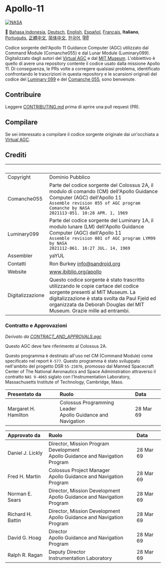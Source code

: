 # Apollo-11
[![NASA][1]][2]

:crossed_flags:
[Bahasa Indonesia][ID],
[Deutsch][DE],
[English][EN],
[Español][ES],
[Français][FR],
**Italiano**,
[Português][PT_BR],
[正體中文][ZH_TW],
[简体中文][ZH_CN],
[한국어][KO_KR],
[हिंदी][HI_IN]


[ID]:README.id.md
[DE]:README.de.md
[EN]:README.md
[ES]:README.es.md
[IT]:README.it.md
[FR]:README.fr.md
[PT_BR]:README.pt_br.md
[ZH_TW]:README.zh_tw.md
[ZH_CN]:README.zh_cn.md
[KO_KR]:README.ko_kr.md
[HI_IN]:README.hi_in.md

Codice sorgente dell'Apollo 11 Guidance Computer (AGC) utilizzato
dal Command Module (Comanche055) e dal Lunar Module (Luminary099).
Digitalizzato dagli autori del [Virtual AGC][3] e dal [MIT Museum][4].
L'obbiettivo è quello di avere una repository contente il codice
usato dalla missione Apollo 11. Di conseguenza, le PRs volte a
corregere qualsiasi problema, identificato confrontando le
trascrizioni in questa repository e le scansioni originali del
codice del [Luminary 099][5] e del [Comanche 055][6], sono benvenute.

## Contribuire
Leggere [CONTRIBUTING.md][7] prima di aprire una pull request (PR).

## Compilare
Se sei interessato a compilare il codice sorgente originale
dai un'occhiata a [Virtual AGC][8].

## Crediti

&nbsp;           | &nbsp;
:-------------   | :-----
Copyright        | Dominio Pubblico
Comanche055      | Parte del codice sorgente del Colossus 2A, il modulo di comando (CM) dell'Apollo Guidance Computer (AGC) dell'Apollo 11<br>`Assemble revision 055 of AGC program Comanche by NASA`<br>`2021113-051. 10:28 APR. 1, 1969`
Luminary099      | Parte del codice sorgente del Luminary 1A, il modulo lunare (LM) dell'Apollo Guidance Computer (AGC) dell'Apollo 11<br>`Assemble revision 001 of AGC program LYM99 by NASA`<br>`2021112-061. 16:27 JUL. 14, 1969`
Assembler        | yaYUL
Contatti         | Ron Burkey <info@sandroid.org>
Website          | www.ibiblio.org/apollo
Digitalizzazione | Questo codice sorgente è stato trascritto utilizzando le copie cartace del codice sorgente presenti al MIT Museum. La digitalizzazione è stata svolta da Paul Fjeld ed organizzata da Deborah Douglas del MIT Museum. Grazie mille ad entrambi.

### Contratto e Approvazioni
*Derivato da [CONTRACT_AND_APPROVALS.agc]*

Questo AGC deve fare riferimento al Colossus 2A.

Questo programma è destinato all'uso nel CM (Command Module) come specificato nel report `R-577`. Questo programma è stato sviluppato nell'ambito del progetto DSR `55-23870`, promosso dal Manned Spacecraft Center of The National Aeronautics and Space Administration attraverso il contratto `NAS 9-4065` siglato con l'Instrumentation Laboratory, Massachusetts Institute of Technology, Cambridge, Mass.

Presentato da         | Ruolo | Data
:-------------------- | :---- | :---
Margaret H. Hamilton  | Colossus Programming Leader<br>Apollo Guidance and Navigation | 28 Mar 69

Approvato da       | Ruolo | Data
:----------------- | :---- | :---
Daniel J. Lickly   | Director, Mission Program Development<br>Apollo Guidance and Navigation Program | 28 Mar 69
Fred H. Martin     | Colossus Project Manager<br>Apollo Guidance and Navigation Program | 28 Mar 69
Norman E. Sears    | Director, Mission Development<br>Apollo Guidance and Navigation Program | 28 Mar 69
Richard H. Battin  | Director, Mission Development<br>Apollo Guidance and Navigation Program | 28 Mar 69
David G. Hoag      | Director<br>Apollo Guidance and Navigation Program | 28 Mar 69
Ralph R. Ragan     | Deputy Director<br>Instrumentation Laboratory | 28 Mar 69

[CONTRACT_AND_APPROVALS.agc]:https://github.com/chrislgarry/Apollo-11/blob/master/Comanche055/CONTRACT_AND_APPROVALS.agc
[1]:https://cdn.rawgit.com/aleen42/badges/c9246f74/src/nasa.svg
[2]:https://www.nasa.gov/mission_pages/apollo/missions/apollo11.html
[3]:http://www.ibiblio.org/apollo/
[4]:http://web.mit.edu/museum/
[5]:http://www.ibiblio.org/apollo/ScansForConversion/Luminary099/
[6]:http://www.ibiblio.org/apollo/ScansForConversion/Comanche055/
[7]:https://github.com/chrislgarry/Apollo-11/blob/master/CONTRIBUTING.md
[8]:https://github.com/rburkey2005/virtualagc
